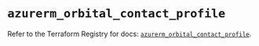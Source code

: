 # `azurerm_orbital_contact_profile`

Refer to the Terraform Registry for docs: [`azurerm_orbital_contact_profile`](https://registry.terraform.io/providers/hashicorp/azurerm/4.4.0/docs/resources/orbital_contact_profile).
